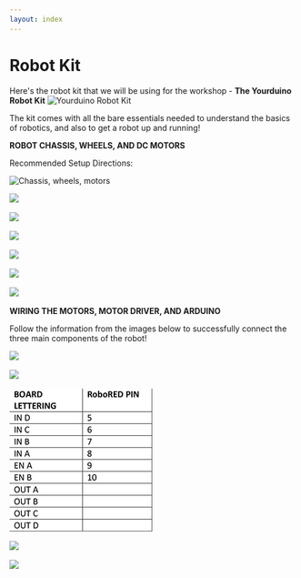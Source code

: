 ```yaml
---
layout: index
---
```


# Robot Kit
Here's the robot kit that we will be using for the workshop - **The Yourduino Robot Kit**
![Yourduino Robot Kit](http://yourduino.com/sunshop//images/products/large_400_SideWhiteBack1-1024.jpg)

The kit comes with all the bare essentials needed to understand the basics of robotics, and also to get a robot up and running!

**ROBOT CHASSIS, WHEELS, AND DC MOTORS**

Recommended Setup Directions:

![Chassis, wheels, motors](http://arduino-info.wikispaces.com/file/view/Chassis-Wheels-900V.jpg/539714850/240x347/Chassis-Wheels-900V.jpg)

![](http://arduino-info.wikispaces.com/file/view/VelcroPositions-1024.jpg/558303029/560x407/VelcroPositions-1024.jpg)

![](http://arduino-info.wikispaces.com/file/view/MotorMounts1B-800.jpg/540964264/504x322/MotorMounts1B-800.jpg)

![](http://arduino-info.wikispaces.com/file/view/MotorMounts2-800.jpg/540964358/407x601/MotorMounts2-800.jpg)

![](http://arduino-info.wikispaces.com/file/view/MotorMounts3A-1024.jpg/540964456/631x414/MotorMounts3A-1024.jpg)

![](http://arduino-info.wikispaces.com/file/view/CasterWheel1-300.jpg/477649448/CasterWheel1-300.jpg)

![](http://arduino-info.wikispaces.com/file/view/PartsInstalled1-1024.jpg/539843958/800x586/PartsInstalled1-1024.jpg)

**WIRING THE MOTORS, MOTOR DRIVER, AND ARDUINO**

Follow the information from the images below to successfully connect the three main components of the robot!

![](http://arduino-info.wikispaces.com/file/view/RemoveJumperBlocks-512.jpg/539843522/304x254/RemoveJumperBlocks-512.jpg)

![](http://arduino-info.wikispaces.com/file/view/MotorDriver1-450.jpg/530547396/301x375/MotorDriver1-450.jpg)

![](https://raw.githubusercontent.com/zhaveriane/shs2017/gh-pages/images/Motor_Driver_Wiring.png)

![](http://arduino-info.wikispaces.com/file/view/RoboRedPinNumbersMD-450.jpg/530559622/RoboRedPinNumbersMD-450.jpg)

![](http://arduino-info.wikispaces.com/file/view/Motor-Driver-Wiring-200.jpg/530565968/Motor-Driver-Wiring-200.jpg)


